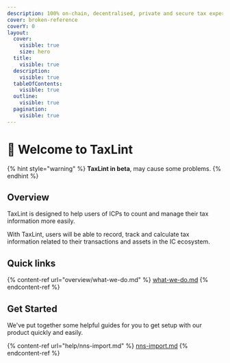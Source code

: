 ```yaml
---
description: 100% on-chain, decentralised, private and secure tax experience.
cover: broken-reference
coverY: 0
layout:
  cover:
    visible: true
    size: hero
  title:
    visible: true
  description:
    visible: true
  tableOfContents:
    visible: true
  outline:
    visible: true
  pagination:
    visible: true
---
```


# 👋 Welcome to TaxLint

{% hint style="warning" %}
**TaxLint in beta**, may cause some problems.
{% endhint %}

## Overview

TaxLint is designed to help users of ICPs to count and manage their tax information more easily.

With TaxLint, users will be able to record, track and calculate tax information related to their transactions and assets in the IC ecosystem.

## Quick links

{% content-ref url="overview/what-we-do.md" %}
[what-we-do.md](overview/what-we-do.md)
{% endcontent-ref %}

## Get Started

We've put together some helpful guides for you to get setup with our product quickly and easily.

{% content-ref url="help/nns-import.md" %}
[nns-import.md](help/nns-import.md)
{% endcontent-ref %}
